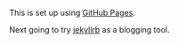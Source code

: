This is set up using [GitHub Pages](https://pages.github.com). 

Next going to try [jekyllrb](https://jekyllrb.com/docs/) as a blogging tool.
